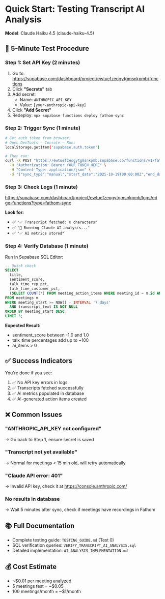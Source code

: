 # Quick Start: Testing Transcript AI Analysis

**Model**: Claude Haiku 4.5 (claude-haiku-4.5)

## 🚀 5-Minute Test Procedure

### Step 1: Set API Key (2 minutes)
1. Go to: https://supabase.com/dashboard/project/ewtuefzeogytgmsnkpmb/functions
2. Click **"Secrets"** tab
3. Add secret:
   - Name: `ANTHROPIC_API_KEY`
   - Value: `[your-anthropic-api-key]`
4. Click **"Add Secret"**
5. Redeploy: `npx supabase functions deploy fathom-sync`

### Step 2: Trigger Sync (1 minute)
```bash
# Get auth token from browser:
# Open DevTools → Console → Run:
localStorage.getItem('supabase.auth.token')

# Then run:
curl -X POST "https://ewtuefzeogytgmsnkpmb.supabase.co/functions/v1/fathom-sync" \
  -H "Authorization: Bearer YOUR_TOKEN_HERE" \
  -H "Content-Type: application/json" \
  -d '{"sync_type":"manual","start_date":"2025-10-19T00:00:00Z","end_date":"2025-10-26T23:59:59Z","limit":5}'
```

### Step 3: Check Logs (1 minute)
https://supabase.com/dashboard/project/ewtuefzeogytgmsnkpmb/logs/edge-functions?type=fathom-sync

**Look for:**
- ✅ `"✅ Transcript fetched: X characters"`
- ✅ `"🤖 Running Claude AI analysis..."`
- ✅ `"✅ AI metrics stored"`

### Step 4: Verify Database (1 minute)
Run in Supabase SQL Editor:

```sql
-- Quick check
SELECT
  title,
  sentiment_score,
  talk_time_rep_pct,
  talk_time_customer_pct,
  (SELECT COUNT(*) FROM meeting_action_items WHERE meeting_id = m.id AND ai_generated = true) as ai_items
FROM meetings m
WHERE meeting_start >= NOW() - INTERVAL '7 days'
  AND transcript_text IS NOT NULL
ORDER BY meeting_start DESC
LIMIT 3;
```

**Expected Result:**
- sentiment_score between -1.0 and 1.0
- talk_time percentages add up to ~100
- ai_items > 0

## ✅ Success Indicators

You're done if you see:
1. ✅ No API key errors in logs
2. ✅ Transcripts fetched successfully
3. ✅ AI metrics populated in database
4. ✅ AI-generated action items created

## ❌ Common Issues

### "ANTHROPIC_API_KEY not configured"
→ Go back to Step 1, ensure secret is saved

### "Transcript not yet available"
→ Normal for meetings < 15 min old, will retry automatically

### "Claude API error: 401"
→ Invalid API key, check it at https://console.anthropic.com/

### No results in database
→ Wait 5 minutes after sync, check if meetings have recordings in Fathom

## 📚 Full Documentation

- Complete testing guide: `TESTING_GUIDE.md` (Test 0)
- SQL verification queries: `VERIFY_TRANSCRIPT_AI_ANALYSIS.sql`
- Detailed implementation: `AI_ANALYSIS_IMPLEMENTATION.md`

## 💰 Cost Estimate

- ~$0.01 per meeting analyzed
- 5 meetings test = ~$0.05
- 100 meetings/month = ~$1/month
